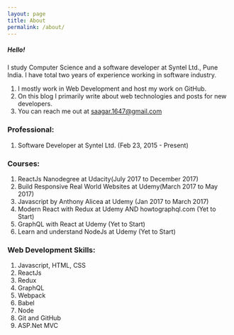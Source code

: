 ```yaml
---
layout: page
title: About
permalink: /about/
---
```


##### Hello!  
I study Computer Science and a software developer at Syntel Ltd., Pune India. I have total two years of experience working in software industry.  
1. I mostly work in Web Development and host my work on GitHub.
2. On this blog I primarily write about web technologies and posts for new developers.
3. You can reach me out at saagar.1647@gmail.com
	
### Professional:  
1. Software Developer at Syntel Ltd. (Feb 23, 2015 - Present)   

### Courses: 
1. ReactJs Nanodegree at Udacity(July 2017 to December 2017)
2. Build Responsive Real World Websites at Udemy(March 2017 to May 2017)
3. Javascript by Anthony Alicea at Udemy (Jan 2017 to March 2017)
4. Modern React with Redux at Udemy AND howtographql.com (Yet to Start)
5. GraphQL with React at Udemy (Yet to Start)
6. Learn and understand NodeJs at Udemy (Yet to Start)  

### Web Development Skills:  
1. Javascript, HTML, CSS
2. ReactJs
3. Redux
4. GraphQL
5. Webpack
6. Babel
7. Node
8. Git and GitHub
9. ASP.Net MVC


